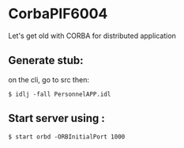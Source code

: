 # CorbaPIF6004
Let's get old with CORBA for distributed application


## Generate stub:

on the cli, go to src then:

`$ idlj -fall PersonnelAPP.idl`



## Start server using :

 `$ start orbd -ORBInitialPort 1000`